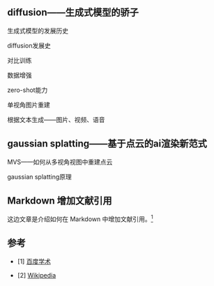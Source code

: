 ## **diffusion——生成式模型的骄子**

生成式模型的发展历史

diffusion发展史

对比训练

数据增强

zero-shot能力

单视角图片重建

根据文本生成——图片、视频、语音

## gaussian splatting——基于点云的ai渲染新范式

MVS——如何从多视角视图中重建点云

gaussian splatting原理
## Markdown 增加文献引用

这边文章是介绍如何在 Markdown 中增加文献引用。[<sup>1</sup>](#refer-anchor-1)

## 参考

<div id="refer-anchor-1"></div>

<div id="refer-anchor-1"></div>

- [1] [百度学术](http://xueshu.baidu.com/)

<div id="refer-anchor-2"></div>

- [2] [Wikipedia](https://en.wikipedia.org/wiki/Main_Page)
